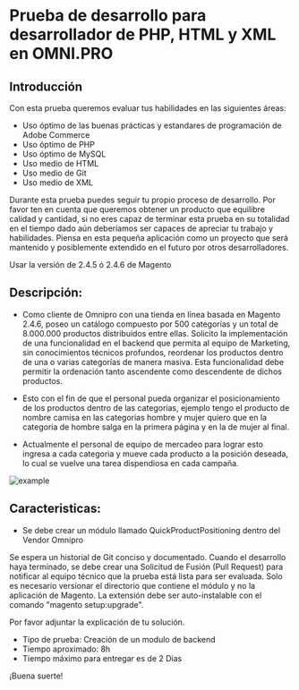 # Prueba de desarrollo para desarrollador de PHP, HTML y XML en OMNI.PRO

## Introducción
Con esta prueba queremos evaluar tus habilidades en las siguientes áreas:
* Uso óptimo de las buenas prácticas y estandares de programación de Adobe Commerce
* Uso óptimo de PHP
* Uso óptimo de MySQL
* Uso medio de HTML
* Uso medio de Git
* Uso medio de XML
  
Durante esta prueba puedes seguir tu propio proceso de desarrollo. Por favor ten en cuenta que queremos obtener un producto que equilibre calidad y cantidad, si no eres capaz de terminar esta prueba en su totalidad en el tiempo dado aún deberíamos ser capaces de apreciar tu trabajo y habilidades. Piensa en esta pequeña aplicación como un proyecto que será mantenido y posiblemente extendido en el futuro por otros desarrolladores.

Usar la versión de 2.4.5 ó 2.4.6 de Magento

## Descripción:
* Como cliente de Omnipro con una tienda en línea basada en Magento 2.4.6, poseo un catálogo compuesto por 500 categorías y un total de 8.000.000 productos distribuidos entre ellas. Solicito la implementación de una funcionalidad en el backend que permita al equipo de Marketing, sin conocimientos técnicos profundos, reordenar los productos  dentro de una o varias categorías de manera masiva. Esta funcionalidad debe permitir la ordenación tanto ascendente como descendente de dichos productos.

* Esto con el fin de que el personal pueda  organizar el posicionamiento de los productos dentro de las categorias, ejemplo tengo el producto de nombre camisa en las categorias hombre y mujer quiero que en la categoria de hombre salga en la primera página y en la de mujer al final.
  
* Actualmente el personal de equipo de mercadeo para lograr esto ingresa a cada categoria y mueve cada producto a la posición deseada, lo cual se vuelve una tarea dispendiosa en cada campaña.

![example](https://imgur.com/UrC8wwy.png)


## Caracteristicas:
* Se debe crear un módulo llamado QuickProductPositioning dentro del Vendor Omnipro


Se espera un historial de Git conciso y documentado. Cuando el desarrollo haya terminado, se debe crear una Solicitud de Fusión (Pull Request) para notificar al equipo técnico que la prueba está lista para ser evaluada. Solo es necesario versionar el directorio que contiene el módulo y no la aplicación de Magento. La extensión debe ser auto-instalable con el comando "magento setup:upgrade".

Por favor adjuntar la explicación de tu solución.



* Tipo de prueba: Creación de un modulo de backend
* Tiempo aproximado: 8h
* Tiempo máximo para entregar es de 2 Dias

¡Buena suerte!
